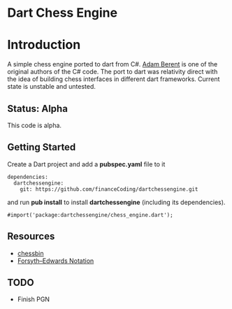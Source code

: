 Dart Chess Engine
=================

# Introduction #

A simple chess engine ported to dart from C#. [Adam Berent](http://www.chessbin.com/) is one of the original authors of the C# code. The port to dart was relativity direct with the idea of building chess interfaces in different dart frameworks. Current state is unstable and untested. 

## Status: Alpha ##
This code is alpha.

## Getting Started ##
Create a Dart project and add a **pubspec.yaml** file to it

```
dependencies:
  dartchessengine:
    git: https://github.com/financeCoding/dartchessengine.git
```
and run **pub install** to install **dartchessengine** (including its dependencies). 

```
#import('package:dartchessengine/chess_engine.dart');
```


Resources
---------
* [chessbin](http://www.chessbin.com/)
* [Forsyth–Edwards Notation](http://www.chessgames.com/fenhelp.html)

TODO
----
* Finish PGN 